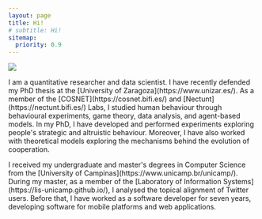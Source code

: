 ```yaml
---
layout: page
title: Hi!
# subtitle: Hi!
sitemap:
  priority: 0.9
---
```


<!-- <img src="{{ '/assets/img/nene.jpg' | prepend: site.baseurl }}" id="about-img"> -->

<div id="describe-text">

<img src="{{ '/assets/img/foto.jpg' | prepend: site.baseurl }}" id="about-img">
<p markdown="1">I am a quantitative researcher and data scientist. I have recently defended my PhD thesis at the [University of Zaragoza](https://www.unizar.es/). As a member of the [COSNET](https://cosnet.bifi.es/) and [Nectunt](https://nectunt.bifi.es/) Labs, I studied human behaviour through behavioural experiments, game theory, data analysis, and agent-based models.  In my PhD, I have developed and performed experiments exploring people's strategic and altruistic behaviour. Moreover, I have also worked with theoretical models exploring the mechanisms behind the evolution of cooperation.  
</p>
<p markdown="1">
I received my undergraduate and master's degrees in Computer Science from the [University of Campinas](https://www.unicamp.br/unicamp/). During my master, as a member of the [Laboratory of Information Systems](https://lis-unicamp.github.io/), I analysed the topical alignment of Twitter users. Before that, I have worked as a software developer for seven years, developing software for mobile platforms and web applications.
</p>
<!-- Consequently, I have experience in designing experiments, handling/analysing data from different sources, developing experimental platforms and other software applications.   -->
     <!-- social dilemmas (e.g., public goods and common-pool resources games) and other games. I have also  -->
  <!-- See the <a href="{{ '/publications' | prepend: site.baseurl }}">Publications</a> section for more details. -->
  <!-- I am also deeply interested in statistical methods, complex systems/network science, and software development. -->

</div>
